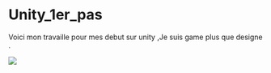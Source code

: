 # Unity_1er_pas
Voici mon travaille pour mes debut sur unity ,Je suis game plus que designe .

<img src="readme/1.jpg">

